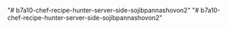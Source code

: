 "# b7a10-chef-recipe-hunter-server-side-sojibpannashovon2" 
"# b7a10-chef-recipe-hunter-server-side-sojibpannashovon2" 
